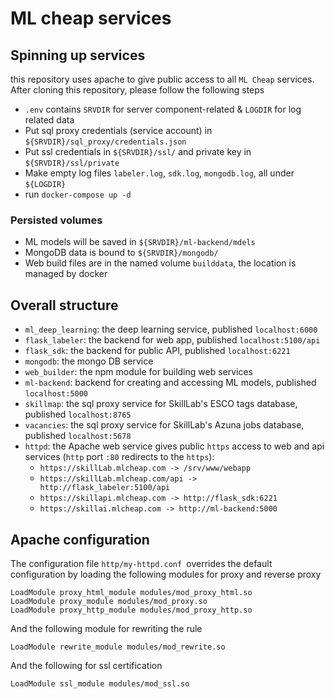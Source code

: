 # ML cheap services
## Spinning up services
this repository uses apache to give public access to all `ML Cheap` services. After cloning this repository, please follow the following steps
- `.env` contains `SRVDIR` for server component-related & `LOGDIR` for log related data 
- Put sql proxy credentials (service account) in `${SRVDIR}/sql_proxy/credentials.json`
- Put ssl credentials in `${SRVDIR}/ssl/` and private key in `${SRVDIR}/ssl/private`
- Make empty log files `labeler.log`, `sdk.log`, `mongodb.log`, all under `${LOGDIR}`
- run `docker-compose up -d`

### Persisted volumes 
- ML models will be saved in `${SRVDIR}/ml-backend/mdels`
- MongoDB data is bound to `${SRVDIR}/mongodb/`
- Web build files are in the named volume `builddata`, the location is managed by docker

## Overall structure 

- `ml_deep_learning`: the deep learning service, published `localhost:6000`
- `flask_labeler`: the backend for web app, published `localhost:5100/api`
- `flask_sdk`: the backend for public API, published `localhost:6221`
- `mongodb`: the mongo DB service
- `web_builder`: the npm module for building web services
- `ml-backend`: backend for creating and accessing ML models, published `localhost:5000`
- `skillmap`: the sql proxy service for SkillLab's ESCO tags database, published `localhost:8765`
- `vacancies`: the sql proxy service for SkillLab's Azuna jobs database, published `localhost:5678`
- `httpd`: the Apache web service gives public `https` access to web and api services (`http` port `:80` redirects to the `https`):
  - `https://skillLab.mlcheap.com -> /srv/www/webapp`
  - `https://skillLab.mlcheap.com/api -> http://flask_labeler:5100/api`
  - `https://skillapi.mlcheap.com -> http://flask_sdk:6221`
  - `https://skillai.mlcheap.com -> http://ml-backend:5000`

## Apache configuration  
The configuration file `http/my-httpd.conf `overrides the default configuration by loading the following modules for proxy and reverse proxy 
```
LoadModule proxy_html_module modules/mod_proxy_html.so
LoadModule proxy_module modules/mod_proxy.so
LoadModule proxy_http_module modules/mod_proxy_http.so
```
And the following module for rewriting the rule 
```
LoadModule rewrite_module modules/mod_rewrite.so
```
And the following for ssl certification 
```
LoadModule ssl_module modules/mod_ssl.so
```
